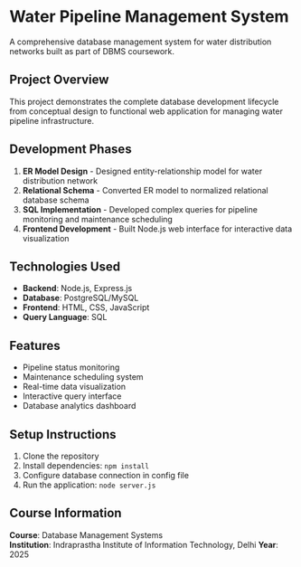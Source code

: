 # Water Pipeline Management System

A comprehensive database management system for water distribution networks built as part of DBMS coursework.

## Project Overview
This project demonstrates the complete database development lifecycle from conceptual design to functional web application for managing water pipeline infrastructure.

## Development Phases
1. **ER Model Design** - Designed entity-relationship model for water distribution network
2. **Relational Schema** - Converted ER model to normalized relational database schema  
3. **SQL Implementation** - Developed complex queries for pipeline monitoring and maintenance scheduling
4. **Frontend Development** - Built Node.js web interface for interactive data visualization

## Technologies Used
- **Backend**: Node.js, Express.js
- **Database**: PostgreSQL/MySQL
- **Frontend**: HTML, CSS, JavaScript
- **Query Language**: SQL

## Features
- Pipeline status monitoring
- Maintenance scheduling system
- Real-time data visualization
- Interactive query interface
- Database analytics dashboard

## Setup Instructions
1. Clone the repository
2. Install dependencies: `npm install`
3. Configure database connection in config file
4. Run the application: `node server.js`

## Course Information
**Course**: Database Management Systems  
**Institution**: Indraprastha Institute of Information Technology, Delhi
**Year**: 2025
